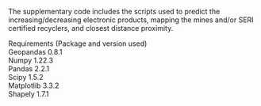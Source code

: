 The supplementary code includes the scripts used to predict the increasing/decreasing electronic products, mapping the mines and/or SERI certified recyclers, and closest distance proximity.

Requirements (Package and version used)  <br />
Geopandas 0.8.1   <br />
Numpy  1.22.3    <br />
Pandas  2.2.1    <br />
Scipy  1.5.2    <br />
Matplotlib 3.3.2    <br />
Shapely  1.7.1    <br />
